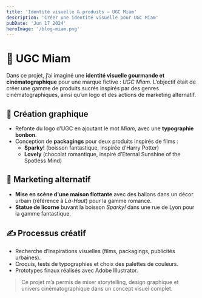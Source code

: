 ```yaml
---
title: 'Identité visuelle & produits — UGC Miam'
description: 'Créer une identité visuelle pour UGC Miam'
pubDate: 'Jun 17 2024'
heroImage: '/blog-miam.png'
---
```

# 🍬 UGC Miam

Dans ce projet, j’ai imaginé une **identité visuelle gourmande et cinématographique** pour une marque fictive : *UGC Miam*. L’objectif était de créer une gamme de produits sucrés inspirés par des genres cinématographiques, ainsi qu’un logo et des actions de marketing alternatif.

## 🎨 Création graphique

- Refonte du logo d’UGC en ajoutant le mot *Miam*, avec une **typographie bonbon**.
- Conception de **packagings** pour deux produits inspirés de films :
  - **Sparky!** (boisson fantastique, inspirée d’Harry Potter)
  - **Lovely** (chocolat romantique, inspiré d’Eternal Sunshine of the Spotless Mind)

## 📢 Marketing alternatif

- **Mise en scène d'une maison flottante** avec des ballons dans un décor urbain (référence à *Là-Haut*) pour la gamme romance.
- **Statue de licorne** buvant la boisson *Sparky!* dans une rue de Lyon pour la gamme fantastique.

## ✍️ Processus créatif

- Recherche d’inspirations visuelles (films, packagings, publicités urbaines).
- Croquis, tests de typographies et choix des palettes de couleurs.
- Prototypes finaux réalisés avec Adobe Illustrator.

> Ce projet m’a permis de mixer storytelling, design graphique et univers cinématographique dans un concept visuel complet.

